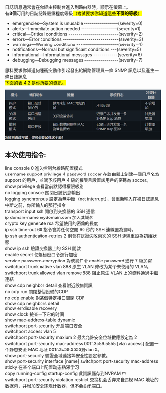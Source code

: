 日誌訊息通常會在你經由控制台進入到路由器時，顯示在螢幕上。  
有**8個**可用的日誌記錄嚴重程度等級<MARK>（考試要求你知道這些**不同的等級**）</MARK>  

+ emergencies—System is unusable -----------------(severity=0)    
+ alerts—Immediate action needed ------------------(severity=1)  
+ critical—Critical conditions -------------------------(severity=2)  
+ errors—Error conditions ----------------------------(severity=3)  
+ warnings—Warning conditions ---------------------(severity=4)   
+ notifications—Normal but significant conditions ---(severity=5) 
+ informational—Informational messages ------------(severity=6)       
+ debugging—Debugging messages -----------------(severity=7)     


思科要求你知道何種衝突動作引起發出給網路管理員一條 SNMP 訊息以及產生一條日誌訊息  
<mark>下面的表 4.2 是你所要的資訊。</mark>

![alt text](image-30.png)  



## 本次使用指令:  
line console 0		進入控制台線路配置模式  
username support privilege 4 password soccer	在路由器上創建一個用戶名為 support 的用戶，並賦予該用戶 4 級的權限且設置該用戶的密碼為 soccer。  
show privilege		查看當前默認得權限級別  
no logging console        關閉日誌訊息輸出  
logging synchronous      設定為無中斷（not interrupt），會重新輸入在被日誌訊息中斷之前，你所輸入的那行指令  
transport input ssh      開啟到交換器的 SSH 通信  
ip domain-name mydomain.com	加入其域名   
crypto key generate rsa       	希望使用的密鑰的長度  
ip ssh time-out 60 		指令會將任何空閒 60 秒的 SSH 連線置為逾時。  
ip ssh authentication-retries 2 則會在認證失敗兩次的 SSH 連線重設為初始狀態  
show ip ssh 		驗證交換器上的 SSH 開啟  
enable secret 		使能秘密口令進行加密  
service password-encryption  對使能口令 enable password 進行 7 級加密    
switchport trunk native vlan 888  原生 VLAN 修改为某个未使用的 VLAN。  
switchport trunk allowed vlan remove 888   阻止原生 VLAN 上的資料通過中繼連結  
show cdp neighbor detail	查看附近設備資訊  
no cdp run 	關閉整個設備的CDP   
no cdp enable  	對某個特定接口關閉 CDP  
show cdp neighbors detail  
show errdisable recovery  
show clock	撿查一下它的时间  
show mac-address-table dynamic  
switchport port-security  	开启端口安全  
switchport access vlan 5  
switchport port-security maxium 2  		最大允許安全位址數應設定為 2  
switchport port-security mac-address 001f.3c59.5555 [vlan access] 	配置一个静态安全 MAC 地址 001f:3c59:5555到vlan 5。  
show port-security	驗證全域連接埠安全性設定參數。  
show port-security interface [name]
switchport port-security mac-address sticky  在某个端口上配置动态粘滞学习  
copy running-config startup-config	此資訊儲存到NVRAM 中  
switchport port-security violation restrict		交换机会丢弃来自违规 MAC 地址的数据包，并增加安全违规计数器，但不会关闭端口。  
 
